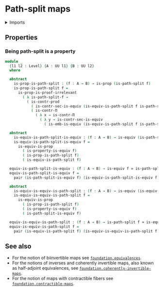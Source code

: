 #  Path-split maps

<details><summary>Imports</summary>
```agda
module foundation.path-split-maps where
open import foundation-core.contractible-types
open import foundation-core.dependent-pair-types
open import foundation-core.path-split-maps public
open import foundation-core.propositions
open import foundation-core.universe-levels
open import foundation.equivalences
```
</details>

## Properties

### Being path-split is a property

```agda
module _
  {l1 l2 : Level} {A : UU l1} {B : UU l2}
  where

  abstract
    is-prop-is-path-split : (f : A → B) → is-prop (is-path-split f)
    is-prop-is-path-split f =
      is-prop-is-proof-irrelevant
        ( λ is-path-split-f →
          ( is-contr-prod
            ( is-contr-sec-is-equiv (is-equiv-is-path-split f is-path-split-f))
            ( is-contr-Π
              ( λ x → is-contr-Π
                ( λ y → is-contr-sec-is-equiv
                  ( is-emb-is-equiv (is-equiv-is-path-split f is-path-split-f) x y))))))

  abstract
    is-equiv-is-path-split-is-equiv : (f : A → B) → is-equiv (is-path-split-is-equiv f)
    is-equiv-is-path-split-is-equiv f =
      is-equiv-is-prop
        ( is-property-is-equiv f)
        ( is-prop-is-path-split f)
        ( is-equiv-is-path-split f)

  equiv-is-path-split-is-equiv : (f : A → B) → is-equiv f ≃ is-path-split f
  equiv-is-path-split-is-equiv f =
    pair (is-path-split-is-equiv f) (is-equiv-is-path-split-is-equiv f)

  abstract
    is-equiv-is-equiv-is-path-split : (f : A → B) → is-equiv (is-equiv-is-path-split f)
    is-equiv-is-equiv-is-path-split f =
      is-equiv-is-prop
        ( is-prop-is-path-split f)
        ( is-property-is-equiv f)
        ( is-path-split-is-equiv f)

  equiv-is-equiv-is-path-split : (f : A → B) → is-path-split f ≃ is-equiv f
  equiv-is-equiv-is-path-split f =
    pair (is-equiv-is-path-split f) (is-equiv-is-equiv-is-path-split f)
```

## See also

- For the notion of biinvertible maps see
  [`foundation.equivalences`](foundation.equivalences.md).
- For the notions of inverses and coherently invertible maps, also known as half-adjoint equivalences, see
  [`foundation.coherently-invertible-maps`](foundation.coherently-invertible-maps.md).
- For the notion of maps with contractible fibers see
  [`foundation.contractible-maps`](foundation.contractible-maps.md).
